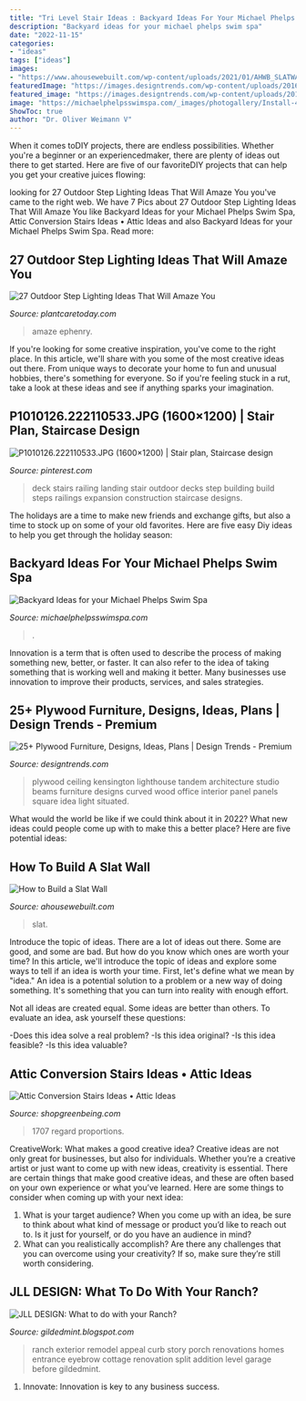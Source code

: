 ```yaml
---
title: "Tri Level Stair Ideas : Backyard Ideas For Your Michael Phelps Swim Spa"
description: "Backyard ideas for your michael phelps swim spa"
date: "2022-11-15"
categories:
- "ideas"
tags: ["ideas"]
images:
- "https://www.ahousewebuilt.com/wp-content/uploads/2021/01/AHWB_SLATWALL27.jpg"
featuredImage: "https://images.designtrends.com/wp-content/uploads/2016/03/09073835/Plywood-firniture-design-in-office.jpg"
featured_image: "https://images.designtrends.com/wp-content/uploads/2016/03/09073835/Plywood-firniture-design-in-office.jpg"
image: "https://michaelphelpsswimspa.com/_images/photogallery/Install-4.jpg"
ShowToc: true
author: "Dr. Oliver Weimann V"
---
```



When it comes toDIY projects, there are endless possibilities. Whether you're a beginner or an experiencedmaker, there are plenty of ideas out there to get started. Here are five of our favoriteDIY projects that can help you get your creative juices flowing: 

	

		
looking for 27 Outdoor Step Lighting Ideas That Will Amaze You you've came to the right web. We have 7 Pics about 27 Outdoor Step Lighting Ideas That Will Amaze You like Backyard Ideas for your Michael Phelps Swim Spa, Attic Conversion Stairs Ideas • Attic Ideas and also Backyard Ideas for your Michael Phelps Swim Spa. Read more:
		
    
## 27 Outdoor Step Lighting Ideas That Will Amaze You

<img loading=lazy src="https://plantcaretoday.com/wp-content/uploads/ee6c23f00cfc64aa9a901d3244e1d12a.jpg" onerror="this.onerror=null;this.src='https://tse3.mm.bing.net/th?id=OIP.xCUieUOGjjaBJytVMjOJNgHaGk&amp;pid=15.1';" alt="27 Outdoor Step Lighting Ideas That Will Amaze You">

_Source: plantcaretoday.com_

>amaze ephenry. 

	

If you're looking for some creative inspiration, you've come to the right place. In this article, we'll share with you some of the most creative ideas out there. From unique ways to decorate your home to fun and unusual hobbies, there's something for everyone. So if you're feeling stuck in a rut, take a look at these ideas and see if anything sparks your imagination.

    
## P1010126.222110533.JPG (1600×1200) | Stair Plan, Staircase Design

<img loading=lazy src="https://i.pinimg.com/736x/5d/2c/9d/5d2c9dabb130596249defed841e8eb6c--deck-stairs-stairways.jpg" onerror="this.onerror=null;this.src='https://tse1.mm.bing.net/th?id=OIP.g2M5kKsdml0KN7ZMPdIaeQHaFj&amp;pid=15.1';" alt="P1010126.222110533.JPG (1600×1200) | Stair plan, Staircase design">

_Source: pinterest.com_

>deck stairs railing landing stair outdoor decks step building build steps railings expansion construction staircase designs. 

	

The holidays are a time to make new friends and exchange gifts, but also a time to stock up on some of your old favorites. Here are five easy Diy ideas to help you get through the holiday season: 

    
## Backyard Ideas For Your Michael Phelps Swim Spa

<img loading=lazy src="https://michaelphelpsswimspa.com/_images/photogallery/Install-4.jpg" onerror="this.onerror=null;this.src='https://tse2.mm.bing.net/th?id=OIP.IE1nKd7wWec2niDEkkp0UgHaIV&amp;pid=15.1';" alt="Backyard Ideas for your Michael Phelps Swim Spa">

_Source: michaelphelpsswimspa.com_

>. 

	

Innovation is a term that is often used to describe the process of making something new, better, or faster. It can also refer to the idea of taking something that is working well and making it better. Many businesses use innovation to improve their products, services, and sales strategies.

    
## 25+ Plywood Furniture, Designs, Ideas, Plans | Design Trends - Premium

<img loading=lazy src="https://images.designtrends.com/wp-content/uploads/2016/03/09073835/Plywood-firniture-design-in-office.jpg" onerror="this.onerror=null;this.src='https://tse3.mm.bing.net/th?id=OIP.UgQL18jyEfIpvWiPNnV-bQHaE8&amp;pid=15.1';" alt="25+ Plywood Furniture, Designs, Ideas, Plans | Design Trends - Premium">

_Source: designtrends.com_

>plywood ceiling kensington lighthouse tandem architecture studio beams furniture designs curved wood office interior panel panels square idea light situated. 

	

What would the world be like if we could think about it in 2022? What new ideas could people come up with to make this a better place? Here are five potential ideas:

    
## How To Build A Slat Wall

<img loading=lazy src="https://www.ahousewebuilt.com/wp-content/uploads/2021/01/AHWB_SLATWALL27.jpg" onerror="this.onerror=null;this.src='https://tse1.mm.bing.net/th?id=OIP.JjORGlkq1eHd2sTELFlb2AHaJ4&amp;pid=15.1';" alt="How to Build a Slat Wall">

_Source: ahousewebuilt.com_

>slat. 

	

Introduce the topic of ideas.
There are a lot of ideas out there. Some are good, and some are bad. But how do you know which ones are worth your time? In this article, we'll introduce the topic of ideas and explore some ways to tell if an idea is worth your time.
First, let's define what we mean by "idea." An idea is a potential solution to a problem or a new way of doing something. It's something that you can turn into reality with enough effort.

Not all ideas are created equal. Some ideas are better than others. To evaluate an idea, ask yourself these questions:

-Does this idea solve a real problem?
-Is this idea original?
-Is this idea feasible?
-Is this idea valuable?

    
## Attic Conversion Stairs Ideas • Attic Ideas

<img loading=lazy src="https://shopgreenbeing.com/wp-content/uploads/2018/02/stair-loft-attic-stair-design-attic-remodeling-before-and-after-with-regard-to-proportions-1280-x-1707.jpg" onerror="this.onerror=null;this.src='https://tse3.mm.bing.net/th?id=OIP.KcaSfbbI1EbAuDDI3wS0GAHaJ4&amp;pid=15.1';" alt="Attic Conversion Stairs Ideas • Attic Ideas">

_Source: shopgreenbeing.com_

>1707 regard proportions. 

	

CreativeWork: What makes a good creative idea?
Creative ideas are not only great for businesses, but also for individuals. Whether you’re a creative artist or just want to come up with new ideas, creativity is essential. There are certain things that make good creative ideas, and these are often based on your own experience or what you’ve learned. Here are some things to consider when coming up with your next idea: 
1) What is your target audience? When you come up with an idea, be sure to think about what kind of message or product you’d like to reach out to. Is it just for yourself, or do you have an audience in mind? 
2) What can you realistically accomplish? Are there any challenges that you can overcome using your creativity? If so, make sure they’re still worth considering.

    
## JLL DESIGN: What To Do With Your Ranch?

<img loading=lazy src="https://1.bp.blogspot.com/-c4sS6CBWo4Q/V0RXERwhk1I/AAAAAAAALtA/d-lrwnblypgrqGNnBIX2vT4B4Wo5zQVKACLcB/s1600/Screen%2BShot%2B2016-05-24%2Bat%2B9.27.19%2BAM.png" onerror="this.onerror=null;this.src='https://tse4.mm.bing.net/th?id=OIP.Qf7UT5z15U53YLtHRymnvQHaE7&amp;pid=15.1';" alt="JLL DESIGN: What to do with your Ranch?">

_Source: gildedmint.blogspot.com_

>ranch exterior remodel appeal curb story porch renovations homes entrance eyebrow cottage renovation split addition level garage before gildedmint. 

	

1. Innovate: Innovation is key to any business success.

